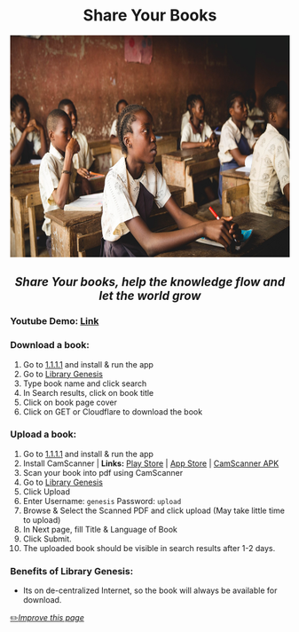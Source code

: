 <h1 align="center">Share Your Books</h1>

<p align="center">
  <img width="726" height="400" src="https://github.com/fawazahmed0/sharebook/raw/main/books2.jpg">
</p>
<h2 align="center"><em>Share Your books, help the knowledge flow and let the world grow</em></h2>

### Youtube Demo: [Link](https://www.youtube.com/watch?v=j_qwdWEmX-M)

### Download a book:
1. Go to [1.1.1.1](https://1.1.1.1) and install & run the app
2. Go to [Library Genesis][libgen]
3. Type book name and click search
4. In Search results, click on book title
5. Click on book page cover
6. Click on GET or Cloudflare to download the book


### Upload a book:
1. Go to [1.1.1.1](https://1.1.1.1) and install & run the app
2. Install CamScanner | **Links:** [Play Store](https://play.google.com/store/apps/details?id=com.intsig.camscanner) | [App Store](https://apps.apple.com/us/app/camscanner-pdf-scanner-app/id388627783) | [CamScanner APK](https://www.apkmirror.com/apk/camsoft-information/camscanner-phone-pdf-creator/) 
3. Scan your book into pdf using CamScanner
4. Go to [Library Genesis][libgen]
5. Click Upload
6. Enter Username: `genesis` Password: `upload`
7. Browse & Select the Scanned PDF and click upload (May take little time to upload)
8. In Next page, fill Title & Language of Book
9. Click Submit.
10. The uploaded book should be visible in search results after 1-2 days.

### Benefits of Library Genesis:
- Its on de-centralized Internet, so the book will always be available for download.


[libgen]: https://libgen.rs "Library Genesis"


[:pencil2:*Improve this page*](https://github.com/fawazahmed0/sharebook/edit/main/README.md)
